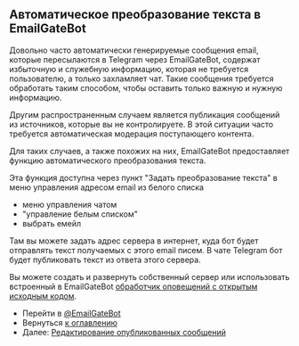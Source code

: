 ## Автоматическое преобразование текста в EmailGateBot

Довольно часто автоматически генерируемые сообщения email, которые пересылаются в Telegram через EmailGateBot,
содержат избыточную и служебную информацию, которая не требуется пользователю, а только захламляет чат.
Такие сообщения требуется обработать таким способом, чтобы оставить только важную и нужную информацию.

Другим распространенным случаем является публикация сообщений из источников, которые вы не контролируете.
В этой ситуации часто требуется автоматическая модерация поступающего контента.

Для таких случаев, а также похожих на них, EmailGateBot предоставляет функцию автоматического преобразования текста.

Эта функция доступна через пункт "Задать преобразование текста" в меню управления адресом email из белого списка 

- меню управления чатом
- "управление белым списком"
- выбрать емейл

Там вы можете задать адрес сервера в интернет, куда бот будет отправлять текст получаемых с этого email писем.
В чате Telegram бот будет публиковать текст из ответа этого сервера.

Вы можете создать и развернуть собственный сервер или использовать встроенный в EmailGateBot [обработчик оповещений с открытым исходным кодом](transform_text.md).

- Перейти в [@EmailGateBot](http://t.me/EmailGateBot?start=utm_KDaxQG000_github-ru-conversion)
- Вернуться [к оглавлению](guide.md)
- Далее: [Редактирование опубликованных сообщений](editing_published.md)
